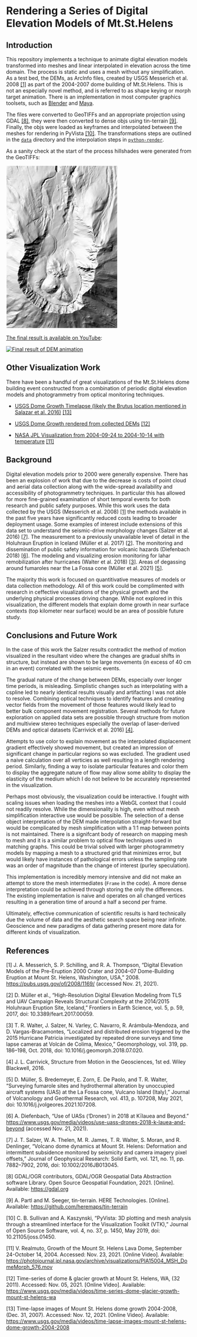 # Rendering a Series of Digital Elevation Models of Mt.St.Helens

## Introduction
This repository implements a technique to animate digital elevation models transformed into meshes and linear interpolated in elevation across the time domain. The process is static and uses a mesh without any simplification. As a test bed, the DEMs, as ArcInfo files, created by USGS Messerich et al. 2008 [[1]](#[1]) as part of the 2004-2007 dome building of Mt.St.Helens. This is not an especially novel method, and is referred to as shape keying or morph target animation. There is an implementation in most computer graphics toolsets, such as [Blender](https://docs.blender.org/manual/en/latest/animation/shape_keys/index.html) and [Maya](https://knowledge.autodesk.com/support/maya-lt/learn-explore/caas/CloudHelp/cloudhelp/2015/ENU/MayaLT/files/Blend-Shape-deformer-Setting-keys-for-blend-shapes-htm.html).

The files were converted to GeoTIFFs and an appropriate projection using GDAL [[8]](#[8]), they were then converted to dense objs using tin-terrain [[9]](#[9]). Finally, the objs were loaded as keyframes and interpolated between the meshes for rendering in PyVista [[10]](#[10]). The transformations steps are outlined in the [`data`](data/) directory and the interpolation steps in [`python-render`](python-render/).

As a sanity check at the start of the process hillshades were generated from the GeoTIFFs:

![Hillshape example](/data/map/hillshades/21.png)

[The final result is available on YouTube](https://www.youtube.com/watch?v=Mc_HcEEyKuk):

[![Final result of DEM animation](https://img.youtube.com/vi/Mc_HcEEyKuk/0.jpg)](https://www.youtube.com/watch?v=Mc_HcEEyKuk)

## Other Visualization Work
There have been a handful of great visualizations of the Mt.St.Helens dome building event constructed from a combination of periodic digital elevation models and photogrammetry from optical monitoring techniques.

- [USGS Dome Growth Timelapse (likely the Brutus location mentioned in Salazar et al. 2016)](https://www.usgs.gov/media/videos/time-lapse-images-mount-st-helens-dome-growth-2004-2008) [[13]](#[13])

- [USGS Dome Growth rendered from collected DEMs](https://www.usgs.gov/media/videos/time-series-dome-glacier-growth-mount-st-helens-wa) [[12]](#[12])

- [NASA JPL Visualization from 2004-09-24 to 2004-10-14 with temperature](https://photojournal.jpl.nasa.gov/archive/visualizations/PIA15004_MSH_DomeMorph_576.mov) [[11]](#[11])


## Background

Digital elevation models prior to 2000 were generally expensive. There has been an explosion of work that due to the decrease is costs of point cloud and aerial data collection along with the wide-spread availability and accessibility of photogrammetry techniques. In particular this has allowed for more fine-grained examination of short temporal events for both research and public safety purposes. While this work uses the data collected by the USGS (Messerich et al. 2008) [[1]](#[1]) the methods available in the past five years have significantly reduced costs leading to broader deployment usage. Some examples of interest include extensions of this data set to understand the seismic-drive morphology changes (Salzer et al. 2016) [[7]](#[7]). The measurement to a previously unavailable level of detail in the Holuhraun Eruption in Iceland (Müller et al. 2017) [[2]](#[2]). The monitoring and dissemination of public safety information for volcanic hazards (Diefenbach 2018) [[6]](#[6]). The modeling and visualizing erosion monitoring for lahar remobilization after hurricanes (Walter et al. 2018) [[3]](#[3]). Areas of degassing around fumaroles near the La Fossa cone (Müller et al. 2021) [[5]](#[5]).

The majority this work is focused on quantitivative measures of models or data collection methodology. All of this work could be complimented with research in ceffective visualizations of the physical growth and the underlying physical processes driving change. While not explored in this visualization, the different models that explain dome growth in near surface contexts (top kilometer near surface) would be an area of possible future study. 

## Conclusions and Future Work

In the case of this work the Salzer results contradict the method of motion visualized in the resultant video where the changes are gradual shifts in structure, but instead are shown to be large movements (in excess of 40 cm in an event) correlated with the seismic events. 

The gradual nature of the change between DEMs, especially over longer time periods, is misleading. Simplistic changes such as interpolating with a cspline led to nearly identical results visually and artifacting I was not able to resolve. Combining optical techniques to identify features and creating vector fields from the movement of those features would likely lead to better bulk component movement registration. Several methods for future exploration on applied data sets are possible through structure from motion and multiview stereo techniques especially the overlap of laser-derived DEMs and optical datasets (Carrivick et al. 2016) [[4]](#[4]).

Attempts to use color to explain movement as the interpolated displacement gradient effectively showed movement, but created an impression of significant change in particular regions so was excluded. The gradient used a naive calculation over all verticies as well resulting in a length rendering period. Similarly, finding a way to isolate particular features and color them to display the aggregate nature of flow may allow some ability to display the elasticity of the medium which I do not believe to be accurately represented in the visualization.

Perhaps most obviously, the visualization could be interactive. I fought with scaling issues when loading the meshes into a WebGL context that I could not readily resolve. While the dimensionality is high, even without mesh simplification interactive use would be possible. The selection of a dense object interpretation of the DEM made interpolation straight-forward but would be complicated by mesh simplification with a 1:1 map between points is not maintained. There is a signifcant body of research on mapping mesh to mesh and it is a similar problem to optical flow techniques used in matching graphs. This could be trivial solved with larger photogrammetry models by mapping a mesh to a structured grid that minimizes error, but would likely have instances of pathological errors unless the sampling rate was an order of magnitude than the change of interest (purley speculation).

This implementation is incredibly memory intensive and did not make an attempt to store the mesh intermediates (`Frame` in the code). A more dense interpretation could be achieved through storing the only the differences. The existing implementation is naive and operates on all changed vertices resulting in a generation time of around a half a second per frame.

Ultimately, effective communication of scientific results is hard technically due the volume of data and the aesthetic search space being near infinite. Geoscience and new paradigms of data gathering present more data for different kinds of visualization.


## References
<a id="[1]">[1]</a> J. A. Messerich, S. P. Schilling, and R. A. Thompson, “Digital Elevation Models of the Pre-Eruption 2000 Crater and 2004–07 Dome-Building Eruption at Mount St. Helens, Washington, USA,” 2008. https://pubs.usgs.gov/of/2008/1169/ (accessed Nov. 21, 2021).

<a id="[2]">[2]</a> D. Müller et al., “High-Resolution Digital Elevation Modeling from TLS and UAV Campaign Reveals Structural Complexity at the 2014/2015 Holuhraun Eruption Site, Iceland,” Frontiers in Earth Science, vol. 5, p. 59, 2017, doi: 10.3389/feart.2017.00059.

<a id="[3]">[3]</a> T. R. Walter, J. Salzer, N. Varley, C. Navarro, R. Arámbula-Mendoza, and D. Vargas-Bracamontes, “Localized and distributed erosion triggered by the 2015 Hurricane Patricia investigated by repeated drone surveys and time lapse cameras at Volcán de Colima, Mexico,” Geomorphology, vol. 319, pp. 186–198, Oct. 2018, doi: 10.1016/j.geomorph.2018.07.020.

<a id="[4]">[4]</a> J. L. Carrivick, Structure from Motion in the Geosciences, 1st ed. Wiley Blackwell, 2016.

<a id="[5]">[5]</a> D. Müller, S. Bredemeyer, E. Zorn, E. De Paolo, and T. R. Walter, “Surveying fumarole sites and hydrothermal alteration by unoccupied aircraft systems (UAS) at the La Fossa cone, Vulcano Island (Italy),” Journal of Volcanology and Geothermal Research, vol. 413, p. 107208, May 2021, doi: 10.1016/j.jvolgeores.2021.107208.

<a id="[6]">[6]</a> A. Diefenbach, “Use of UASs (‘Drones’) in 2018 at Kīlauea and Beyond.” https://www.usgs.gov/media/videos/use-uass-drones-2018-k-lauea-and-beyond (accessed Nov. 21, 2021).

<a id="[7]">[7]</a> J. T. Salzer, W. A. Thelen, M. R. James, T. R. Walter, S. Moran, and R. Denlinger, “Volcano dome dynamics at Mount St. Helens: Deformation and intermittent subsidence monitored by seismicity and camera imagery pixel offsets,” Journal of Geophysical Research: Solid Earth, vol. 121, no. 11, pp. 7882–7902, 2016, doi: 10.1002/2016JB013045.

<a id="[8]">[8]</a> GDAL/OGR contributors, GDAL/OGR Geospatial Data Abstraction software Library. Open Source Geospatial Foundation, 2021. [Online]. Available: https://gdal.org

<a id="[9]">[9]</a> A. Partl and M. Seeger, tin-terrain. HERE Technologies. [Online]. Available: https://github.com/heremaps/tin-terrain

<a id="[10]">[10]</a> C. B. Sullivan and A. Kaszynski, “PyVista: 3D plotting and mesh analysis through a streamlined interface for the Visualization Toolkit (VTK),” Journal of Open Source Software, vol. 4, no. 37, p. 1450, May 2019, doi: 10.21105/joss.01450.

<a id="[11]">[11]</a> V. Realmuto, Growth of the Mount St. Helens Lava Dome, September 24-October 14, 2004. Accessed: Nov. 23, 2021. [Online Video]. Available: https://photojournal.jpl.nasa.gov/archive/visualizations/PIA15004_MSH_DomeMorph_576.mov

<a id="[12]">[12]</a> Time-series of dome & glacier growth at Mount St. Helens, WA, (32 2011). Accessed: Nov. 05, 2021. [Online Video]. Available: https://www.usgs.gov/media/videos/time-series-dome-glacier-growth-mount-st-helens-wa

<a id="[13]">[13]</a> Time-lapse images of Mount St. Helens dome growth 2004-2008, (Dec. 31, 2007). Accessed: Nov. 12, 2021. [Online Video]. Available: https://www.usgs.gov/media/videos/time-lapse-images-mount-st-helens-dome-growth-2004-2008
